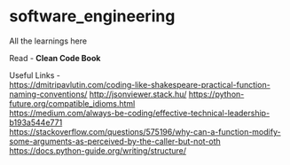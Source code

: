 # software_engineering

All the learnings here

Read - **Clean Code Book**


Useful Links -  
https://dmitripavlutin.com/coding-like-shakespeare-practical-function-naming-conventions/
http://jsonviewer.stack.hu/
https://python-future.org/compatible_idioms.html  
https://medium.com/always-be-coding/effective-technical-leadership-b193a544e771  
https://stackoverflow.com/questions/575196/why-can-a-function-modify-some-arguments-as-perceived-by-the-caller-but-not-oth  
https://docs.python-guide.org/writing/structure/
